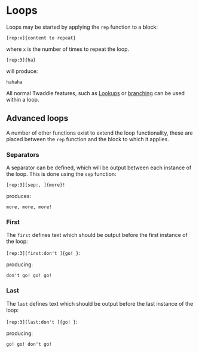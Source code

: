 # Loops

Loops may be started by applying the `rep` function to a block:

`[rep:x]{content to repeat}`

where `x` is the number of times to repeat the loop. 

`[rep:3]{ha}`

will produce:

`hahaha`

All normal Twaddle features, such as [Lookups](lookups.md) or 
[branching](branching.md) can be used within a loop.

## Advanced loops

A number of other functions exist to extend the loop functionality, these are
placed between the `rep` function and the block to which it applies.

### Separators

A separator can be defined, which will be output between each instance of
the loop. This is done using the `sep` function:

`[rep:3][sep:, ]{more}!`

produces:

`more, more, more!`

### First

The `first` defines text which should be output before the first instance of
the loop:

`[rep:3][first:don't ]{go! }`:

producing:

`don't go! go! go!`

### Last

The `last` defines text which should be output before the last instance of
the loop:

`[rep:3][last:don't ]{go! }`:

producing:

`go! go! don't go!`

## 